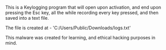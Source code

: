 This is a Keylogging program that will open upon activation, and end upon pressing the Esc key, all the while recording every key pressed, and then saved
into a text file.

The file is created at - 'C:/Users/Public/Downloads/logs.txt' 

This malware was created for learning, and ethical hacking purposes in mind.
